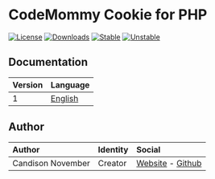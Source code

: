 # CodeMommy Cookie for PHP

[![License](https://poser.pugx.org/CodeMommy/Cookie/license.svg?format=flat-square)](https://packagist.org/packages/CodeMommy/Cookie)
[![Downloads](https://poser.pugx.org/CodeMommy/Cookie/downloads.svg?format=flat-square)](https://packagist.org/packages/CodeMommy/Cookie)
[![Stable](https://poser.pugx.org/CodeMommy/Cookie/v/stable.svg?format=flat-square)](https://packagist.org/packages/CodeMommy/Cookie)
[![Unstable](https://poser.pugx.org/CodeMommy/Cookie/v/unstable.svg?format=flat-square)](https://packagist.org/packages/CodeMommy/Cookie)

## Documentation
| Version | Language |
| :------ | :------- |
| 1 | [English](documentation/1/english/index.md) |


## Author

| Author            | Identity | Social |
| :---------------- | :------- | :----- |
| Candison November | Creator  | [Website](http://www.kandisheng.com/) - [Github](https://github.com/KanDisheng) |